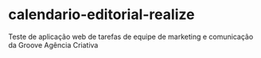 # calendario-editorial-realize
Teste de aplicação web de tarefas de equipe de marketing e comunicação da Groove Agência Criativa
